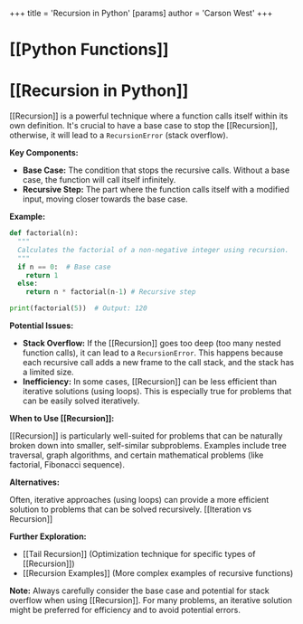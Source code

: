 +++
 title = 'Recursion in Python'
[params]
	author = 'Carson West'
+++
# [[Python Functions]]
# [[Recursion in Python]] 
[[Recursion]] is a powerful technique where a function calls itself within its own definition.  It's crucial to have a base case to stop the [[Recursion]], otherwise, it will lead to a `RecursionError` (stack overflow).

**Key Components:**

* **Base Case:** The condition that stops the recursive calls.  Without a base case, the function will call itself infinitely.
* **Recursive Step:** The part where the function calls itself with a modified input, moving closer towards the base case.


**Example:**

```python
def factorial(n):
  """
  Calculates the factorial of a non-negative integer using recursion.
  """
  if n == 0:  # Base case
    return 1
  else:
    return n * factorial(n-1) # Recursive step

print(factorial(5))  # Output: 120
```

**Potential Issues:**

* **Stack Overflow:**  If the [[Recursion]] goes too deep (too many nested function calls), it can lead to a `RecursionError`. This happens because each recursive call adds a new frame to the call stack, and the stack has a limited size.
* **Inefficiency:** In some cases, [[Recursion]] can be less efficient than iterative solutions (using loops).  This is especially true for problems that can be easily solved iteratively.

**When to Use [[Recursion]]:**

[[Recursion]] is particularly well-suited for problems that can be naturally broken down into smaller, self-similar subproblems. Examples include tree traversal, graph algorithms, and certain mathematical problems (like factorial, Fibonacci sequence).

**Alternatives:**

Often, iterative approaches (using loops) can provide a more efficient solution to problems that can be solved recursively.  [[Iteration vs Recursion]]


**Further Exploration:**

* [[Tail Recursion]] (Optimization technique for specific types of [[Recursion]])
* [[Recursion Examples]] (More complex examples of recursive functions)

**Note:**  Always carefully consider the base case and potential for stack overflow when using [[Recursion]].  For many problems, an iterative solution might be preferred for efficiency and to avoid potential errors.
